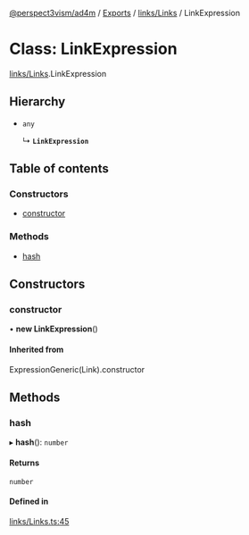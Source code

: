 [@perspect3vism/ad4m](../README.md) / [Exports](../modules.md) / [links/Links](../modules/links_Links.md) / LinkExpression

# Class: LinkExpression

[links/Links](../modules/links_Links.md).LinkExpression

## Hierarchy

- `any`

  ↳ **`LinkExpression`**

## Table of contents

### Constructors

- [constructor](links_Links.LinkExpression.md#constructor)

### Methods

- [hash](links_Links.LinkExpression.md#hash)

## Constructors

### constructor

• **new LinkExpression**()

#### Inherited from

ExpressionGeneric(Link).constructor

## Methods

### hash

▸ **hash**(): `number`

#### Returns

`number`

#### Defined in

[links/Links.ts:45](https://github.com/perspect3vism/ad4m/blob/b065749/src/links/Links.ts#L45)

